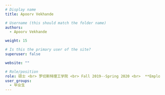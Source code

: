 ```yaml
---
# Display name
title: Apoorv Vekhande

# Username (this should match the folder name)
authors:
  - Apoorv Vekhande

weight: 15

# Is this the primary user of the site?
superuser: false

website: ""

# Role/position
role: 硕士 <br> 罗切斯特理工学院 <br> Fall 2019--Spring 2020 <br>  **Employment** --  Microsoft <br> **Position** -- UX Designer
user_groups:
  - 毕业生
---
```

